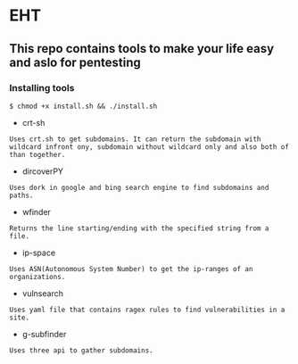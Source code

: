# EHT

## This repo contains tools to make your life easy and aslo for pentesting

### Installing tools

```$ chmod +x install.sh && ./install.sh```

- crt-sh

`Uses crt.sh to get subdomains. It can return the subdomain with wildcard infront ony, subdomain without wildcard only and also both of than together.`

- dircoverPY

`Uses dork in google and bing search engine to find subdomains and paths.`

- wfinder

`Returns the line starting/ending with the specified string from a file.` 

- ip-space

`Uses ASN(Autonomous System Number) to get the ip-ranges of an organizations.`

- vulnsearch

`Uses yaml file that contains ragex rules to find vulnerabilities in a site.`

- g-subfinder

`Uses three api to gather subdomains.`
